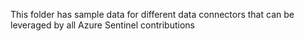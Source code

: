 This folder has sample data for different data connectors that can be leveraged by all Azure Sentinel contributions 
